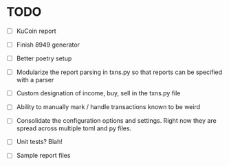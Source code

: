 # TODO

- [ ] KuCoin report
- [ ] Finish 8949 generator
- [ ] Better poetry setup
- [ ] Modularize the report parsing in txns.py so that reports can be specified with a parser
- [ ] Custom designation of income, buy, sell in the txns.py file
- [ ] Ability to manually mark / handle transactions known to be weird
- [ ] Consolidate the configuration options and settings. Right now they are spread across multiple toml and py files.
- [ ] Unit tests? Blah!
- [ ] Sample report files

